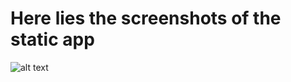
# Here lies the screenshots of the static app
![alt text](https://github.com/dwvicy/static-job-app/blob/master/Screenshot_1589661473.png)

